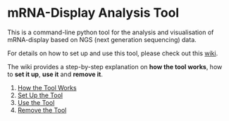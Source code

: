 # mRNA-Display Analysis Tool
This is a command-line python tool for the analysis and visualisation of mRNA-display based on NGS (next generation sequencing) data.

For details on how to set up and use this tool, please check out this [wiki](https://github.com/nikita-loik/mrna-display/wiki).

The wiki provides a step-by-step explanation on **how the tool works**, how to **set it up**, **use it** and **remove it**.

1. [How the Tool Works](https://github.com/nikita-loik/mrna-display/wiki/How-the-Tool-Works)
2. [Set Up the Tool](https://github.com/nikita-loik/mrna-display/wiki/Set-Up-the-Tool)
3. [Use the Tool](https://github.com/nikita-loik/mrna-display/wiki/Use-the-Tool)
4. [Remove the Tool](https://github.com/nikita-loik/mrna-display/wiki/Remove-the-Tool)
